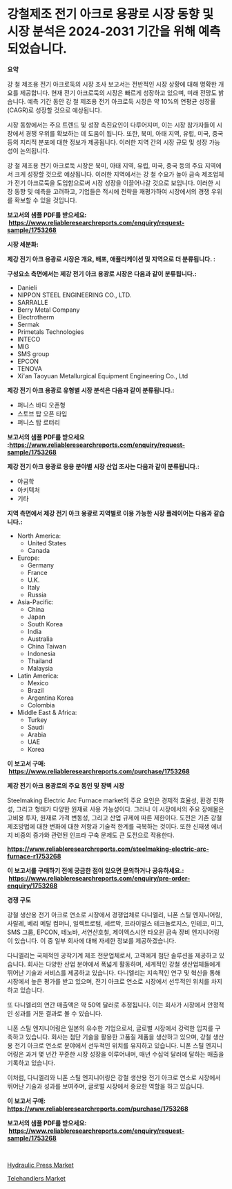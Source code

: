 <p><h1>강철제조 전기 아크로 용광로 시장 동향 및 시장 분석은 2024-2031 기간을 위해 예측되었습니다.</h1></p><p><strong>요약</strong></p>
<p><p>강 철 제조용 전기 아크로둑의 시장 조사 보고서는 전반적인 시장 상황에 대해 명확한 개요를 제공합니다. 현재 전기 아크로둑의 시장은 빠르게 성장하고 있으며, 미래 전망도 밝습니다. 예측 기간 동안 강 철 제조용 전기 아크로둑 시장은 약 10%의 연평균 성장률(CAGR)로 성장할 것으로 예상됩니다.</p><p>시장 동향에서는 주요 트렌드 및 성장 촉진요인이 다루어지며, 이는 시장 참가자들이 시장에서 경쟁 우위를 확보하는 데 도움이 됩니다. 또한, 북미, 아태 지역, 유럽, 미국, 중국 등의 지리적 분포에 대한 정보가 제공됩니다. 이러한 지역 간의 시장 규모 및 성장 가능성이 논의됩니다.</p><p>강 철 제조용 전기 아크로둑 시장은 북미, 아태 지역, 유럽, 미국, 중국 등의 주요 지역에서 크게 성장할 것으로 예상됩니다. 이러한 지역에서는 강 철 수요가 높아 금속 제조업체가 전기 아크로둑을 도입함으로써 시장 성장을 이끌어나갈 것으로 보입니다. 이러한 시장 동향 및 예측을 고려하고, 기업들은 적시에 전략을 재평가하여 시장에서의 경쟁 우위를 확보할 수 있을 것입니다.</p></p>
<p><strong>보고서의 샘플 PDF를 받으세요: &nbsp;<a href="https://www.reliableresearchreports.com/enquiry/request-sample/1753268">https://www.reliableresearchreports.com/enquiry/request-sample/1753268</a></strong></p>
<p><strong>시장 세분화:</strong></p>
<p><strong> 제강 전기 아크 용광로 시장은 개요, 배포, 애플리케이션 및 지역으로 더 분류됩니다. :</strong></p>
<p><strong>구성요소 측면에서는 제강 전기 아크 용광로 시장은 다음과 같이 분류됩니다.:</strong></p>
<p><ul><li>Danieli</li><li>NIPPON STEEL ENGINEERING CO., LTD.</li><li>SARRALLE</li><li>Berry Metal Company</li><li>Electrotherm</li><li>Sermak</li><li>Primetals Technologies</li><li>INTECO</li><li>MIG</li><li>SMS group</li><li>EPCON</li><li>TENOVA</li><li>Xi'an Taoyuan Metallurgical Equipment Engineering Co., Ltd</li></ul></p>
<p><strong> 제강 전기 아크 용광로 유형별 시장 분석은 다음과 같이 분류됩니다.:</strong></p>
<p><ul><li>퍼니스 바디 오픈형</li><li>스토브 탑 오픈 타입</li><li>퍼니스 탑 로터리</li></ul></p>
<p><strong>보고서의 샘플 PDF를 받으세요 :<a href="https://www.reliableresearchreports.com/enquiry/request-sample/1753268">https://www.reliableresearchreports.com/enquiry/request-sample/1753268</a></strong></p>
<p><strong> 제강 전기 아크 용광로 응용 분야별 시장 산업 조사는 다음과 같이 분류됩니다.:</strong></p>
<p><ul><li>야금학</li><li>아키텍처</li><li>기타</li></ul></p>
<p><strong>지역 측면에서 제강 전기 아크 용광로 지역별로 이용 가능한 시장 플레이어는 다음과 같습니다.:</strong></p>
<p><ul>
    <li>
        North America:
        <ul>
            <li>United States</li>
            <li>Canada</li>
        </ul>
    </li>
    <li>
        Europe:
        <ul>
            <li>Germany</li>
            <li>France</li>
            <li>U.K.</li>
            <li>Italy</li>
            <li>Russia</li>
        </ul>
    </li>
    <li>
        Asia-Pacific:
        <ul>
            <li>China</li>
            <li>Japan</li>
            <li>South Korea</li>
            <li>India</li>
            <li>Australia</li>
            <li>China Taiwan</li>
            <li>Indonesia</li>
            <li>Thailand</li>
            <li>Malaysia</li>
        </ul>
    </li>
    <li>
        Latin America:
        <ul>
            <li>Mexico</li>
            <li>Brazil</li>
            <li>Argentina Korea</li>
            <li>Colombia</li>
        </ul>
    </li>
    <li>
        Middle East & Africa:
        <ul>
            <li>Turkey</li>
            <li>Saudi</li>
            <li>Arabia</li>
            <li>UAE</li>
            <li>Korea</li>
        </ul>
    </li>
    </ul></p>
<p><strong>이 보고서 구매: &nbsp;<a href="https://www.reliableresearchreports.com/purchase/1753268">https://www.reliableresearchreports.com/purchase/1753268</a></strong></p>
<p><strong>제강 전기 아크 용광로의 주요 동인 및 장벽 시장</strong></p>
<p><p>Steelmaking Electric Arc Furnace market의 주요 요인은 경제적 효율성, 환경 친화성, 그리고 형태가 다양한 원재료 사용 가능성이다. 그러나 이 시장에서의 주요 장애물은 고비용 투자, 원재료 가격 변동성, 그리고 산업 규제에 따른 제한이다. 도전은 기존 강철 제조방법에 대한 변화에 대한 저항과 기술적 한계를 극복하는 것이다. 또한 신재생 에너지 비중의 증가와 관련된 인프라 구축 문제도 큰 도전으로 작용한다.</p></p>
<p><strong><a href="https://www.reliableresearchreports.com/steelmaking-electric-arc-furnace-r1753268">https://www.reliableresearchreports.com/steelmaking-electric-arc-furnace-r1753268</a></strong></p>
<p><strong>이 보고서를 구매하기 전에 궁금한 점이 있으면 문의하거나 공유하세요.: &nbsp;<a href="https://www.reliableresearchreports.com/enquiry/pre-order-enquiry/1753268">https://www.reliableresearchreports.com/enquiry/pre-order-enquiry/1753268</a></strong></p>
<p><strong>경쟁 구도</strong></p>
<p><p>강철 생산용 전기 아크로 연소로 시장에서 경쟁업체로 다니엘리, 니폰 스틸 엔지니어링, 사랄레, 베리 메탈 컴퍼니, 일렉트로텀, 세르막, 프라이멀스 테크놀로지스, 인테코, 미그, SMS 그룹, EPCON, 테노바, 서연산호철, 제이엑스시안 타오윈 금속 장비 엔지니어링이 있습니다. 이 중 일부 회사에 대해 자세한 정보를 제공하겠습니다.</p><p>다니엘리는 국제적인 공작기계 제조 전문업체로서, 고객에게 첨단 솔루션을 제공하고 있습니다. 회사는 다양한 산업 분야에서 폭넓게 활동하며, 세계적인 강철 생산업체들에게 뛰어난 기술과 서비스를 제공하고 있습니다. 다니엘리는 지속적인 연구 및 혁신을 통해 시장에서 높은 평가를 받고 있으며, 전기 아크로 연소로 시장에서 선두적인 위치를 차지하고 있습니다.</p><p>또 다니엘리의 연간 매출액은 약 50억 달러로 추정됩니다. 이는 회사가 시장에서 안정적인 성과를 거둔 결과로 볼 수 있습니다.</p><p>니폰 스틸 엔지니어링은 일본의 유수한 기업으로서, 글로벌 시장에서 강력한 입지를 구축하고 있습니다. 회사는 첨단 기술을 활용한 고품질 제품을 생산하고 있으며, 강철 생산용 전기 아크로 연소로 분야에서 선두적인 위치를 유지하고 있습니다. 니폰 스틸 엔지니어링은 과거 몇 년간 꾸준한 시장 성장을 이루어내며, 매년 수십억 달러에 달하는 매출을 기록하고 있습니다.</p><p>이처럼, 다니엘리와 니폰 스틸 엔지니어링은 강철 생산용 전기 아크로 연소로 시장에서 뛰어난 기술과 성과를 보여주며, 글로벌 시장에서 중요한 역할을 하고 있습니다.</p></p>
<p><strong>이 보고서 구매: &nbsp; <a href="https://www.reliableresearchreports.com/purchase/1753268">https://www.reliableresearchreports.com/purchase/1753268</a></strong></p>
<p><strong>보고서의 샘플 PDF를 받으세요: &nbsp;<a href="https://www.reliableresearchreports.com/enquiry/request-sample/1753268">https://www.reliableresearchreports.com/enquiry/request-sample/1753268</a></strong><strong></strong></p>
<p>&nbsp;</p>
<p><p><a href="https://github.com/seekum/Market-Research-Report-List-2/blob/main/hydraulic-press-market.md">Hydraulic Press Market</a></p><p><a href="https://github.com/nancykennedykellievqfqt2/Market-Research-Report-List-2/blob/main/telehandlers-market.md">Telehandlers Market</a></p></p>